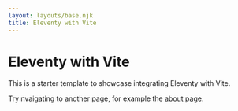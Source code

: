 ```yaml
---
layout: layouts/base.njk
title: Eleventy with Vite
---
```


# Eleventy with Vite

This is a starter template to showcase integrating Eleventy with Vite.

Try nvaigating  to another page, for example the [about page](/about).
